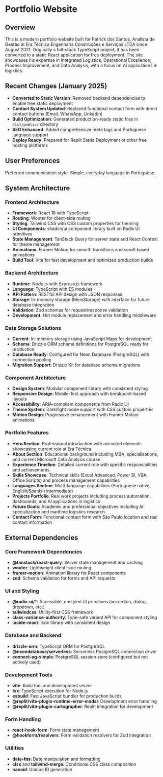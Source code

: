# Portfolio Website

## Overview

This is a modern portfolio website built for Patrick dos Santos, Analista de Gestão at Era Técnica Engenharia Construções e Serviços LTDA since August 2021. Originally a full-stack TypeScript project, it has been converted to a static React application for free deployment. The site showcases his expertise in Integrated Logistics, Operational Excellence, Process Improvement, and Data Analysis, with a focus on AI applications in logistics.

## Recent Changes (January 2025)

- **Converted to Static Version**: Removed backend dependencies to enable free static deployment
- **Contact System Updated**: Replaced functional contact form with direct contact buttons (Email, WhatsApp, LinkedIn)
- **Build Optimization**: Generated production-ready static files in `dist/public/` directory
- **SEO Enhanced**: Added comprehensive meta tags and Portuguese language support
- **Deploy Ready**: Prepared for Replit Static Deployment or other free hosting platforms

## User Preferences

Preferred communication style: Simple, everyday language in Portuguese.

## System Architecture

### Frontend Architecture
- **Framework**: React 18 with TypeScript
- **Routing**: Wouter for client-side routing
- **Styling**: Tailwind CSS with CSS custom properties for theming
- **UI Components**: shadcn/ui component library built on Radix UI primitives
- **State Management**: TanStack Query for server state and React Context for theme management
- **Animations**: Framer Motion for smooth transitions and scroll-based animations
- **Build Tool**: Vite for fast development and optimized production builds

### Backend Architecture
- **Runtime**: Node.js with Express.js framework
- **Language**: TypeScript with ES modules
- **API Pattern**: RESTful API design with JSON responses
- **Storage**: In-memory storage (MemStorage) with interface for future database integration
- **Validation**: Zod schemas for request/response validation
- **Development**: Hot module replacement and error handling middleware

### Data Storage Solutions
- **Current**: In-memory storage using JavaScript Maps for development
- **Schema**: Drizzle ORM schema definitions for PostgreSQL ready for production
- **Database Ready**: Configured for Neon Database (PostgreSQL) with connection pooling
- **Migration Support**: Drizzle Kit for database schema migrations

### Component Architecture
- **Design System**: Modular component library with consistent styling
- **Responsive Design**: Mobile-first approach with breakpoint-based layouts
- **Accessibility**: ARIA-compliant components from Radix UI
- **Theme System**: Dark/light mode support with CSS custom properties
- **Motion Design**: Progressive enhancement with Framer Motion animations

### Portfolio Features
- **Hero Section**: Professional introduction with animated elements showcasing current role at Era Técnica
- **About Section**: Educational background including MBA, specializations, and current Microsoft Data Analysis course
- **Experience Timeline**: Detailed current role with specific responsibilities and achievements
- **Skills Showcase**: Technical skills (Excel Advanced, Power BI, VBA, Office Scripts) and process management capabilities  
- **Languages Section**: Multi-language capabilities (Portuguese native, English/Spanish intermediate)
- **Projects Portfolio**: Real work projects including process automation, dashboards, and AI applications in logistics
- **Future Goals**: Academic and professional objectives including AI specialization and maritime logistics research
- **Contact Form**: Functional contact form with São Paulo location and real contact information

## External Dependencies

### Core Framework Dependencies
- **@tanstack/react-query**: Server state management and caching
- **wouter**: Lightweight client-side routing
- **framer-motion**: Animation library for React components
- **zod**: Schema validation for forms and API requests

### UI and Styling
- **@radix-ui/***: Accessible, unstyled UI primitives (accordion, dialog, dropdown, etc.)
- **tailwindcss**: Utility-first CSS framework
- **class-variance-authority**: Type-safe variant API for component styling
- **lucide-react**: Icon library with consistent design

### Database and Backend
- **drizzle-orm**: TypeScript ORM for PostgreSQL
- **@neondatabase/serverless**: Serverless PostgreSQL connection driver
- **connect-pg-simple**: PostgreSQL session store (configured but not actively used)

### Development Tools
- **vite**: Build tool and development server
- **tsx**: TypeScript execution for Node.js
- **esbuild**: Fast JavaScript bundler for production builds
- **@replit/vite-plugin-runtime-error-modal**: Development error handling
- **@replit/vite-plugin-cartographer**: Replit integration for development

### Form Handling
- **react-hook-form**: Form state management
- **@hookform/resolvers**: Form validation resolvers for Zod integration

### Utilities
- **date-fns**: Date manipulation and formatting
- **clsx** and **tailwind-merge**: Conditional CSS class composition
- **nanoid**: Unique ID generation